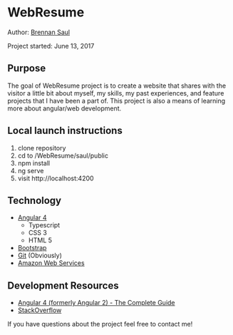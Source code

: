 # WebResume
Author:          [Brennan Saul](brennansaul.info)

Project started: June 13, 2017

## Purpose
The goal of WebResume project is to create a website that shares with the visitor a 
little bit about myself, my skills, my past experiences, and feature projects that I have been
a part of. This project is also a means of learning more about angular/web development.

## Local launch instructions

1. clone repository
2. cd to <pathto>/WebResume/saul/public
3. npm install
4. ng serve
5. visit http://localhost:4200

## Technology
- [Angular 4](https://cli.angular.io/)
  - Typescript
  - CSS 3
  - HTML 5
- [Bootstrap](https://getbootstrap.com/)
- [Git](https://github.com/) (Obviously)
- [Amazon Web Services](https://aws.amazon.com/)

## Development Resources
- [Angular 4 (formerly Angular 2) - The Complete Guide](https://www.udemy.com/the-complete-guide-to-angular-2/learn/v4/overview)
- [StackOverflow](https://stackoverflow.com/)

If you have questions about the project feel free to contact me!
